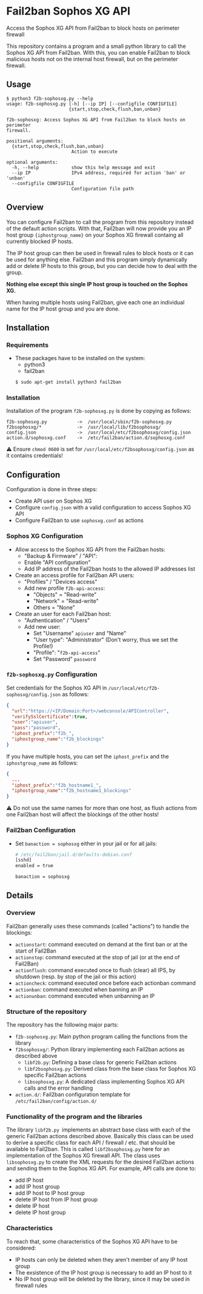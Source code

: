 # Fail2ban Sophos XG API
Access the Sophos XG API from Fail2ban to block hosts on perimeter firewall

This repository contains a program and a small python library to call the
Sophos XG API from Fail2ban. With this, you can enable Fail2ban to block
malicious hosts not on the internal host firewall, but on the perimeter
firewall.

## Usage
```shell
$ python3 f2b-sophosxg.py --help
usage: f2b-sophosxg.py [-h] [--ip IP] [--configfile CONFIGFILE]
                       {start,stop,check,flush,ban,unban}

f2b-sophosxg: Access Sophos XG API from Fail2ban to block hosts on perimeter
firewall.

positional arguments:
  {start,stop,check,flush,ban,unban}
                        Action to execute

optional arguments:
  -h, --help            show this help message and exit
  --ip IP               IPv4 address, required for action 'ban' or 'unban'
  --configfile CONFIGFILE
                        Configuration file path
```

## Overview
You can configure Fail2ban to call the program from this repository instead
of the default action scripts. With that, Fail2ban will now provide you an
IP host group `{iphostgroup_name}` on your Sophos XG firewall containg all
currently blocked IP hosts.

The IP host group can then be used in firewall rules to block hosts or it can
be used for anything else. Fail2ban and this program simply dynamically add or
delete IP hosts to this group, but you can decide how to deal with the group.

**Nothing else except this single IP host group is touched on the Sophos XG.**

When having multiple hosts using Fail2ban, give each one an individual name
for the IP host group and you are done.

## Installation
### Requirements
- These packages have to be installed on the system:
  - python3
  - fail2ban
  ```bash
  $ sudo apt-get install python3 fail2ban
  ```

### Installation
Installation of the program `f2b-sophosxg.py` is done by copying as follows:
```
f2b-sophosxg.py           ->  /usr/local/sbin/f2b-sophosxg.py
f2bsophosxg/*             ->  /usr/local/lib/f2bsophosxg/
config.json               ->  /usr/local/etc/f2bsophosxg/config.json
action.d/sophosxg.conf    ->  /etc/fail2ban/action.d/sophosxg.conf
```

:warning: Ensure `chmod 0600` is set for
`/usr/local/etc/f2bsophosxg/config.json` as it contains credentials!

## Configuration
Configuration is done in three steps:
- Create API user on Sophos XG
- Configure `config.json` with a valid configuration to access Sophos XG API
- Configure Fail2ban to use `sophosxg.conf` as actions

### Sophos XG Configuration
- Allow access to the Sophos XG API from the Fail2ban hosts:
  - "Backup & Firmware" / "API":
  - Enable "API configuration"
  - Add IP address of the Fail2ban hosts to the allowed IP addresses list
- Create an access profile for Fail2ban API users:
  - "Profiles" / "Devices access"
  - Add new profile `f2b-api-access`:
    - "Objects" = "Read-write"
    - "Network" = "Read-write"
    - Others = "None"
- Create an user for each Fail2ban host:
  - "Authentication" / "Users"
  - Add new user:
    - Set "Username" `apiuser` and "Name"
    - "User type": "Administrator" (Don't worry, thus we set the Profile!)
    - "Profile": "`f2b-api-access`"
    - Set "Password" `password`

### `f2b-sophosxg.py` Configuration
Set credentials for the Sophos XG API in
`/usr/local/etc/f2b-sophosxg/config.json` as follows:
```json
{
  "url":"https://<IP/Domain:Port>/webconsole/APIController",
  "verifySslCertificate":true,
  "user":"apiuser",
  "pass":"password",
  "iphost_prefix":"f2b_",
  "iphostgroup_name":"f2b_blockings"
}
```

If you have multiple hosts, you can set the `iphost_prefix` and the
`iphostgroup_name` as follows:
```json
{
  ...
  "iphost_prefix":"f2b_hostname1_",
  "iphostgroup_name":"f2b_hostname1_blockings"
}
```

:warning: Do not use the same names for more than one host, as flush actions
from one Fail2ban host will affect the blockings of the other hosts!

### Fail2ban Configuration
- Set `banaction = sophosxg` either in your jail or for all jails:
  ```bash
  # /etc/fail2ban/jail.d/defaults-debian.conf 
  [sshd]
  enabled = true

  banaction = sophosxg
  ```

## Details
### Overview
Fail2ban generally uses these commands (called "actions") to handle the
blockings:
- `actionstart`: command executed on demand at the first ban or at the start of
  Fail2Ban
- `actionstop`: command executed at the stop of jail (or at the end of
  Fail2Ban)
- `actionflush`: command executed once to flush (clear) all IPS, by shutdown
  (resp. by stop of the jail or this action)
- `actioncheck`: command executed once before each actionban command
- `actionban`: command executed when banning an IP
- `actionunban`: command executed when unbanning an IP

### Structure of the repository
The repository has the following major parts:
- `f2b-sophosxg.py`: Main python program calling the functions from the library
- `f2bsophosxg/`: Python library implementing each Fail2ban actions as described
  above
  - `libf2b.py`: Defining a base class for generic Fail2ban actions
  - `libf2bsophosxg.py`: Derived class from the base class for Sophos XG
      specific Fail2ban actions
  - `libsophosxg.py`: A dedicated class implementing Sophos XG API calls and
      the error handling
- `action.d/`: Fail2ban configuration template for
  `/etc/fail2ban/config/action.d/`

### Functionality of the program and the libraries
The library `libf2b.py `implements an abstract base class with each of the
generic Fail2ban actions described above. Basically this class can be used
to derive a specific class for each API / firewall / etc. that should be
available to Fail2ban. This is called `libf2bsophosxg.py` here for an
implementation of the Sophos XG firewall API. The class uses
`libsophosxg.py` to create the XML requests for the desired Fail2ban actions
and sending them to the Sophos XG API.
For example, API calls are done to:
- add IP host
- add IP host group
- add IP host to IP host group
- delete IP host from IP host group
- delete IP host
- delete IP host group

### Characteristics
To reach that, some characteristics of the Sophos XG API have to be considered:
- IP hosts can only be deleted when they aren't member of any IP host group
- The exsistence of the IP host group is necessary to add an IP host to it
- No IP host group will be deleted by the library, since it may be used in
  firewall rules
